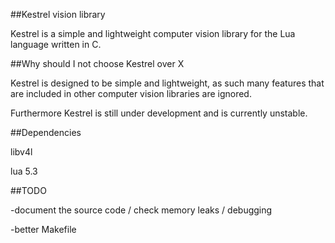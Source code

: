 ##Kestrel vision library


Kestrel is a simple and lightweight computer vision library for the Lua language written in C.

##Why should I not choose Kestrel over X


Kestrel is designed to be simple and lightweight, as such many features
that are included in other computer vision libraries are ignored.


Furthermore Kestrel is still under development and is currently unstable.
 

##Dependencies

libv4l

lua 5.3



##TODO


-document the source code / check memory leaks / debugging

-better Makefile
